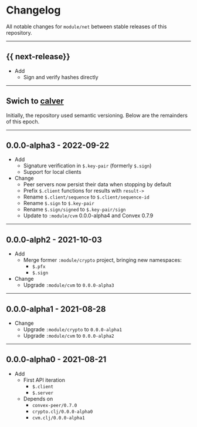 # Changelog

All notable changes for `module/net` between stable releases of this
repository.


---


## {{ next-release}}

- Add
  - Sign and verify hashes directly


---


## Swich to [calver](https://calver.org)

Initially, the repository used semantic versioning. Below are the remainders of
this epoch.


---


## 0.0.0-alpha3 - 2022-09-22

- Add
    - Signature verification in `$.key-pair` (formerly `$.sign`)
    - Support for local clients
- Change
    - Peer servers now persist their data when stopping by default
    - Prefix `$.client` functions for results with `result->`
    - Rename `$.client/sequence` to `$.client/sequence-id`
    - Rename `$.sign` to `$.key-pair`
    - Rename `$.sign/signed` to `$.key-pair/sign`
    - Update to `:module/cvm` 0.0.0-alpha4 and Convex 0.7.9


---


## 0.0.0-alph2 - 2021-10-03

- Add
    - Merge former `:module/crypto` project, bringing new namespaces:
        - `$.pfx`
        - `$.sign`
- Change
    - Upgrade `:module/cvm` to `0.0.0-alpha3`


---


## 0.0.0-alpha1 - 2021-08-28

- Change
    - Upgrade `:module/crypto` to `0.0.0-alpha1`
    - Upgrade `:module/cvm` to `0.0.0-alpha2`


---


## 0.0.0-alpha0 - 2021-08-21

- Add
    - First API iteration
        - `$.client`
        - `$.server`
    - Depends on
        - `convex-peer/0.7.0`
        - `crypto.clj/0.0.0-alpha0`
        - `cvm.clj/0.0.0-alpha1`
